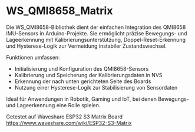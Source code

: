 # WS_QMI8658_Matrix

Die WS_QMI8658-Bibliothek dient der einfachen Integration des QMI8658 IMU-Sensors in Arduino-Projekte. Sie ermöglicht präzise Bewegungs- und Lageerkennung mit Kalibrierungsunterstützung, Doppel-Reset-Erkennung und Hysterese-Logik zur Vermeidung instabiler Zustandswechsel.

Funktionen umfassen:

* Initialisierung und Konfiguration des QMI8658-Sensors
* Kalibrierung und Speicherung der Kalibrierungsdaten in NVS
* Erkennung der nach unten gerichteten Seite des Boards
* Nutzung einer Hysterese-Logik zur Stabilisierung von Sensordaten

Ideal für Anwendungen in Robotik, Gaming und IoT, bei denen Bewegungs- und Lageerkennung eine Rolle spielen. 

Getestet auf Waveshare ESP32 S3 Matrix Board https://www.waveshare.com/wiki/ESP32-S3-Matrix 

